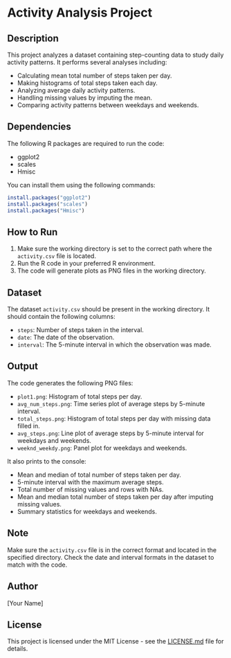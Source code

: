 # Activity Analysis Project

## Description

This project analyzes a dataset containing step-counting data to study daily activity patterns. It performs several analyses including:

- Calculating mean total number of steps taken per day.
- Making histograms of total steps taken each day.
- Analyzing average daily activity patterns.
- Handling missing values by imputing the mean.
- Comparing activity patterns between weekdays and weekends.

## Dependencies

The following R packages are required to run the code:

- ggplot2
- scales
- Hmisc

You can install them using the following commands:

```R
install.packages("ggplot2")
install.packages("scales")
install.packages("Hmisc")
```

## How to Run

1. Make sure the working directory is set to the correct path where the `activity.csv` file is located.
2. Run the R code in your preferred R environment.
3. The code will generate plots as PNG files in the working directory.

## Dataset

The dataset `activity.csv` should be present in the working directory. It should contain the following columns:

- `steps`: Number of steps taken in the interval.
- `date`: The date of the observation.
- `interval`: The 5-minute interval in which the observation was made.

## Output

The code generates the following PNG files:

- `plot1.png`: Histogram of total steps per day.
- `avg_num_steps.png`: Time series plot of average steps by 5-minute interval.
- `total_steps.png`: Histogram of total steps per day with missing data filled in.
- `avg_steps.png`: Line plot of average steps by 5-minute interval for weekdays and weekends.
- `weeknd_weekdy.png`: Panel plot for weekdays and weekends.

It also prints to the console:

- Mean and median of total number of steps taken per day.
- 5-minute interval with the maximum average steps.
- Total number of missing values and rows with NAs.
- Mean and median total number of steps taken per day after imputing missing values.
- Summary statistics for weekdays and weekends.

## Note

Make sure the `activity.csv` file is in the correct format and located in the specified directory. Check the date and interval formats in the dataset to match with the code.

## Author

[Your Name]

## License

This project is licensed under the MIT License - see the [LICENSE.md](LICENSE.md) file for details.
